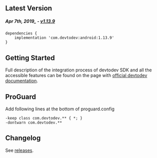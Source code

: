 Latest Version 
--------------
##### _Apr_ 7th, 2019_ - [v1.13.9](https://github.com/devtodev-analytics/android-sdk/releases/latest)

```
dependencies {
    implementation 'com.devtodev:android:1.13.9'
}
```

Getting Started
---------------
Full description of the integration process of devtodev SDK and all the accessible features can be found on the page with [official devtodev documentation](https://www.devtodev.com/help/39).

ProGuard
---------------
Add following lines at the bottom of proguard.config
```
-keep class com.devtodev.** { *; }
-dontwarn com.devtodev.**
```

Changelog
---------
See [releases](https://github.com/devtodev-analytics/android-sdk/releases/).
